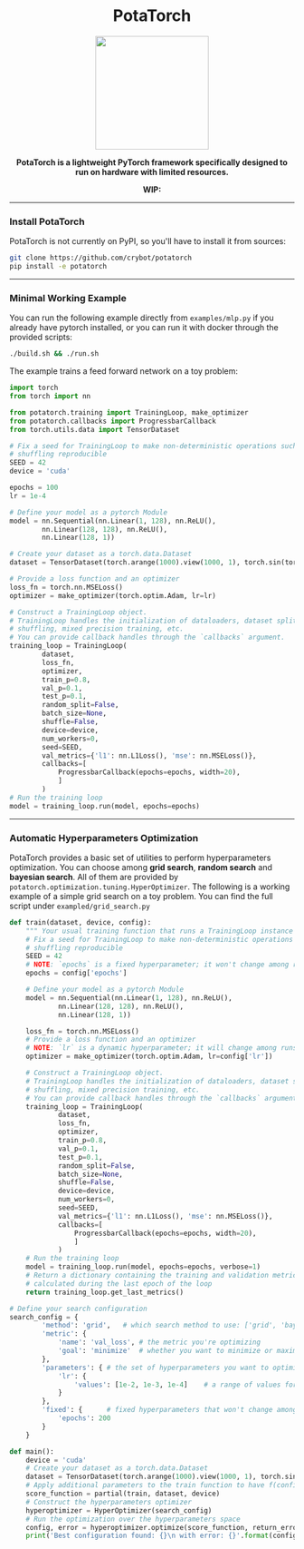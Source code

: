 
<div align="center">

# PotaTorch

<img src="https://raw.githubusercontent.com/crybot/potatorch/main/potatorch.png" width="200" height="200" role="img">

**PotaTorch is a lightweight PyTorch framework specifically designed to run on hardware with limited resources.**

**WIP:**
______________________________________________________________________
</div>

### Install PotaTorch
PotaTorch is not currently on PyPI, so you'll have to install it from sources:
```bash
git clone https://github.com/crybot/potatorch
pip install -e potatorch
````
______________________________________________________________________

### Minimal Working Example
You can run the following example directly from `examples/mlp.py` if you already have pytorch installed, or you can run it with docker through the provided scripts:
```bash
./build.sh && ./run.sh
```

The example trains a feed forward network on a toy problem:
```python
import torch
from torch import nn

from potatorch.training import TrainingLoop, make_optimizer
from potatorch.callbacks import ProgressbarCallback
from torch.utils.data import TensorDataset

# Fix a seed for TrainingLoop to make non-deterministic operations such as
# shuffling reproducible
SEED = 42
device = 'cuda'

epochs = 100
lr = 1e-4

# Define your model as a pytorch Module
model = nn.Sequential(nn.Linear(1, 128), nn.ReLU(), 
        nn.Linear(128, 128), nn.ReLU(),
        nn.Linear(128, 1))

# Create your dataset as a torch.data.Dataset
dataset = TensorDataset(torch.arange(1000).view(1000, 1), torch.sin(torch.arange(1000)))

# Provide a loss function and an optimizer
loss_fn = torch.nn.MSELoss()
optimizer = make_optimizer(torch.optim.Adam, lr=lr)

# Construct a TrainingLoop object.
# TrainingLoop handles the initialization of dataloaders, dataset splitting,
# shuffling, mixed precision training, etc.
# You can provide callback handles through the `callbacks` argument.
training_loop = TrainingLoop(
        dataset,
        loss_fn,
        optimizer,
        train_p=0.8,
        val_p=0.1,
        test_p=0.1,
        random_split=False,
        batch_size=None,
        shuffle=False,
        device=device,
        num_workers=0,
        seed=SEED,
        val_metrics={'l1': nn.L1Loss(), 'mse': nn.MSELoss()},
        callbacks=[
            ProgressbarCallback(epochs=epochs, width=20),
            ]
        )
# Run the training loop
model = training_loop.run(model, epochs=epochs)
```
______________________________________________________________________

### Automatic Hyperparameters Optimization
PotaTorch provides a basic set of utilities to perform hyperparameters optimization. You can choose among **grid search**, **random search** and **bayesian search**. All of them are provided by `potatorch.optimization.tuning.HyperOptimizer`. The following is a working example of a simple grid search on a toy problem. You can find the full script under `exampled/grid_search.py`

```python
def train(dataset, device, config):
    """ Your usual training function that runs a TrainingLoop instance """
    # Fix a seed for TrainingLoop to make non-deterministic operations such as
    # shuffling reproducible
    SEED = 42
    # NOTE: `epochs` is a fixed hyperparameter; it won't change among runs
    epochs = config['epochs']

    # Define your model as a pytorch Module
    model = nn.Sequential(nn.Linear(1, 128), nn.ReLU(), 
            nn.Linear(128, 128), nn.ReLU(),
            nn.Linear(128, 1))

    loss_fn = torch.nn.MSELoss()
    # Provide a loss function and an optimizer
    # NOTE: `lr` is a dynamic hyperparameter; it will change among runs
    optimizer = make_optimizer(torch.optim.Adam, lr=config['lr'])

    # Construct a TrainingLoop object.
    # TrainingLoop handles the initialization of dataloaders, dataset splitting,
    # shuffling, mixed precision training, etc.
    # You can provide callback handles through the `callbacks` argument.
    training_loop = TrainingLoop(
            dataset,
            loss_fn,
            optimizer,
            train_p=0.8,
            val_p=0.1,
            test_p=0.1,
            random_split=False,
            batch_size=None,
            shuffle=False,
            device=device,
            num_workers=0,
            seed=SEED,
            val_metrics={'l1': nn.L1Loss(), 'mse': nn.MSELoss()},
            callbacks=[
                ProgressbarCallback(epochs=epochs, width=20),
                ]
            )
    # Run the training loop
    model = training_loop.run(model, epochs=epochs, verbose=1)
    # Return a dictionary containing the training and validation metrics 
    # calculated during the last epoch of the loop
    return training_loop.get_last_metrics()

# Define your search configuration
search_config = {
        'method': 'grid',   # which search method to use: ['grid', 'bayes', 'random']
        'metric': {
            'name': 'val_loss', # the metric you're optimizing
            'goal': 'minimize'  # whether you want to minimize or maximize it
        },
        'parameters': { # the set of hyperparameters you want to optimize
            'lr': {
                'values': [1e-2, 1e-3, 1e-4]    # a range of values for the grid search to try
            }
        },
        'fixed': {      # fixed hyperparameters that won't change among runs
            'epochs': 200
        }
    }

def main():
    device = 'cuda'
    # Create your dataset as a torch.data.Dataset
    dataset = TensorDataset(torch.arange(1000).view(1000, 1), torch.sin(torch.arange(1000)))
    # Apply additional parameters to the train function to have f(config) -> {}
    score_function = partial(train, dataset, device)
    # Construct the hyperparameters optimizer
    hyperoptimizer = HyperOptimizer(search_config)
    # Run the optimization over the hyperparameters space
    config, error = hyperoptimizer.optimize(score_function, return_error=True)
    print('Best configuration found: {}\n with error: {}'.format(config, error))
```

